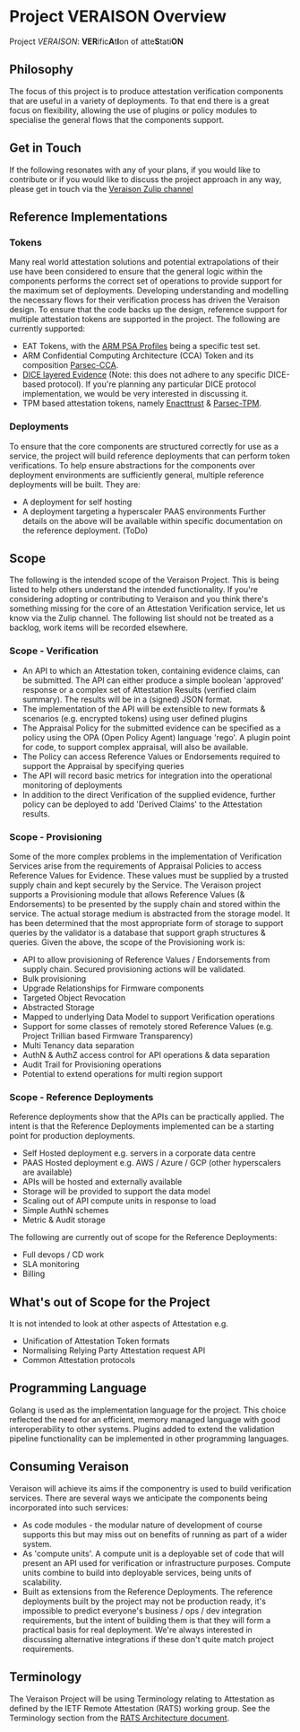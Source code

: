# Project VERAISON Overview

Project _VERAISON_: **VER**ific**A**t**I**on of atte**S**tati**ON**

## Philosophy

The focus of this project is to produce attestation verification components that are useful in a variety of deployments.
To that end there is a great focus on flexibility, allowing the use of plugins or policy modules to specialise the general flows that the components support.

## Get in Touch

If the following resonates with any of your plans, if you would like to contribute or if you would like to discuss the project approach in any way, please get in touch via the [Veraison Zulip channel](https://veraison.zulipchat.com)

## Reference Implementations

### Tokens

Many real world attestation solutions and potential extrapolations of their use have been considered to ensure that the general logic within the components performs the correct set of operations to provide support for the maximum set of deployments. Developing understanding and modelling the necessary flows for their verification process has driven the Veraison design.
To ensure that the code backs up the design, reference support for multiple attestation tokens are supported in the project. The following are currently supported:

*  EAT Tokens, with the [ARM PSA Profiles](https://datatracker.ietf.org/doc/draft-tschofenig-rats-psa-token/) being a specific test set.
* ARM Confidential Computing Architecture (CCA) Token and its composition [Parsec-CCA](https://github.com/CCC-Attestation/attested-tls-poc/blob/main/doc/parsec-evidence-cca.md).
* [DICE layered Evidence](https://trustedcomputinggroup.org/work-groups/dice-architectures/) (Note: this does not adhere to any specific DICE-based protocol). If you're planning any particular DICE protocol implementation, we would be very interested in discussing it.
* TPM based attestation tokens, namely [Enacttrust](https://enacttrust.com/) & [Parsec-TPM](https://github.com/CCC-Attestation/attested-tls-poc/blob/main/doc/parsec-evidence-tpm.md).

### Deployments

To ensure that the core components are structured correctly for use as a service, the project will build reference deployments that can perform token verifications. To help ensure abstractions for the components over deployment environments are sufficiently general, multiple reference deployments will be built. They are:

* A deployment for self hosting
* A deployment targeting a hyperscaler PAAS environments
Further details on the above will be available within specific documentation on the reference deployment. (ToDo)

## Scope

The following is the intended scope of the Veraison Project. This is being listed to help others understand the intended functionality. If you're considering adopting or contributing to Veraison and you think there's something missing for the core of an Attestation Verification service, let us know via the Zulip channel. The following list should not be treated as a backlog, work items will be recorded elsewhere.

### Scope - Verification

* An API to which an Attestation token, containing evidence claims, can be submitted. The API can either produce a simple boolean 'approved' response or a complex set of Attestation Results (verified claim summary). The results will be in a (signed) JSON format.
* The implementation of the API will be extensible to new formats & scenarios (e.g. encrypted tokens) using user defined plugins
* The Appraisal Policy for the submitted evidence can be specified as a policy using the OPA (Open Policy Agent) language 'rego'. A plugin point for code, to support complex appraisal, will also be available.
* The Policy can access Reference Values or Endorsements required to support the Appraisal by specifying queries
* The API will record basic metrics for integration into the operational monitoring of deployments
* In addition to the direct Verification of the supplied evidence, further policy can be deployed to add 'Derived Claims' to the Attestation results.

### Scope - Provisioning

Some of the more complex problems in the implementation of Verification Services arise from the requirements of Appraisal Policies to access Reference Values for Evidence. These values must be supplied by a trusted supply chain and kept securely by the Service. The Veraison project supports a Provisioning module that allows Reference Values (& Endorsements) to be presented by the supply chain and stored within the service. The actual storage medium is abstracted from the storage model. It has been determined that the most appropriate form of storage to support queries by the validator is a database that support graph structures & queries.
Given the above, the scope of the Provisioning work is:

* API to allow provisioning of Reference Values / Endorsements from supply chain. Secured provisioning actions will be validated.
* Bulk provisioning
* Upgrade Relationships for Firmware components
* Targeted Object Revocation
* Abstracted Storage
* Mapped to underlying Data Model to support Verification operations
* Support for some classes of remotely stored Reference Values (e.g. Project Trillian based Firmware Transparency)
* Multi Tenancy data separation
* AuthN & AuthZ access control for API operations & data separation
* Audit Trail for Provisioning operations
* Potential to extend operations for multi region support

### Scope - Reference Deployments

Reference deployments show that the APIs can be practically applied. The intent is that the Reference Deployments implemented can be a starting point for production deployments.

* Self Hosted deployment e.g. servers in a corporate data centre
* PAAS Hosted deployment e.g. AWS / Azure / GCP (other hyperscalers are available)
* APIs will be hosted and externally available
* Storage will be provided to support the data model
* Scaling out of API compute units in response to load
* Simple AuthN schemes
* Metric & Audit storage

The following are currently out of scope for the Reference Deployments:

* Full devops / CD work
* SLA monitoring
* Billing

## What's out of Scope for the Project

It is not intended to look at other aspects of Attestation e.g.

* Unification of Attestation Token formats
* Normalising Relying Party Attestation request API
* Common Attestation protocols

## Programming Language

Golang is used as the implementation language for the project. This choice reflected the need for an efficient, memory managed language with good interoperability to other systems. Plugins added to extend the validation pipeline functionality can be implemented in other programming languages.

## Consuming Veraison

Veraison will achieve its aims if the componentry is used to build verification services. There are several ways we anticipate the components being incorporated into such services:

* As code modules - the modular nature of development of course supports this but may miss out on benefits of running as part of a wider system. 
* As 'compute units'. A compute unit is a deployable set of code that will present an API used for verification or infrastructure purposes. Compute units combine to build into deployable services, being units of scalability.
* Built as extensions from the Reference Deployments. The reference deployments built by the project may not be production ready, it's impossible to predict everyone's business / ops / dev integration requirements, but the intent of building them is that they will form a practical basis for real deployment. 
We're always interested in discussing alternative integrations if these don't quite match project requirements.

## Terminology

The Veraison Project will be using Terminology relating to Attestation as defined by the IETF Remote Attestation (RATS) working group. See the Terminology section from the [RATS Architecture document](https://datatracker.ietf.org/doc/draft-ietf-rats-architecture/).
